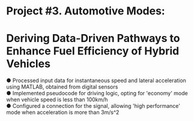 # Project #3. Automotive Modes:
# Deriving Data-Driven Pathways to Enhance Fuel Efficiency of Hybrid Vehicles

● Processed input data for instantaneous speed and lateral acceleration using MATLAB, obtained from digital sensors                 
● Implemented pseudocode for driving logic, opting for 'economy' mode when vehicle speed is less than 100km/h            
● Configured a connection for the signal, allowing 'high performance' mode when acceleration is more than 3m/s^2           
